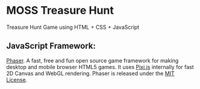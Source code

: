 MOSS Treasure Hunt
============

Treasure Hunt Game using HTML + CSS + JavaScript


JavaScript Framework:
-----------------
[Phaser](http://phaser.io/). A fast, free and fun open source game framework for making desktop and mobile browser HTML5 games. It uses [Pixi.js](https://github.com/GoodBoyDigital/pixi.js/) internally for fast 2D Canvas and WebGL rendering.
Phaser is released under the [MIT License](http://opensource.org/licenses/MIT).





